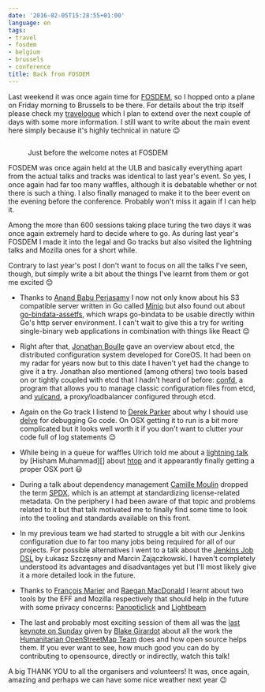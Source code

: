 ```yaml
---
date: '2016-02-05T15:28:55+01:00'
language: en
tags:
- travel
- fosdem
- belgium
- brussels
- conference
title: Back from FOSDEM
---
```


Last weekend it was once again time for [FOSDEM][], so I hopped onto a plane on
Friday morning to Brussels to be there. For details about the trip itself please
check my [travelogue][] which I plan to extend over the next couple of days with
some more information. I still want to write about the main event here simply
because it's highly technical in nature 😉

<figure>
    <img src="/media/2016/fosdem.jpg" alt="" />
    <figcaption><p>Just before the welcome notes at FOSDEM</p></figcaption>
</figure>

FOSDEM was once again held at the ULB and basically everything apart from the
actual talks and tracks was identical to last year's event. So yes, I once again
had far too many waffles, although it is debatable whether or not there is such
a thing. I also finally managed to make it to the beer event on the evening
before the conference. Probably won't miss it again if I can help it.

Among the more than 600 sessions taking place turing the two days it was once
again extremely hard to decide where to go. As during last year's FOSDEM I made
it into the legal and Go tracks but also visited the lightning talks and Mozilla
ones for a short while.

Contrary to last year's post I don't want to focus on all the talks I've seen,
though, but simply write a bit about the things I've learnt from them or got me
excited 😊

* Thanks to [Anand Babu Periasamy][] I now not only know about his S3 compatible
  server written in Go called [Minio][] but also found out about
  [go-bindata-assetfs][], which wraps go-bindata to be usable directly within
  Go's http server environment. I can't wait to give this a try for writing
  single-binary web applications in combination with things like React 😊

* Right after that, [Jonathan Boulle][] gave an overview about etcd, the
  distributed configuration system developed for CoreOS. It had been on my radar
  for years now but to this date I haven't yet had the change to give it a
  try. Jonathan also mentioned (among others) two tools based on or tightly
  coupled with etcd that I hadn't heard of before: [confd][], a program that
  allows you to manage classic configuration files from etcd, and [vulcand][], a
  proxy/loadbalancer configured through etcd.

* Again on the Go track I listend to [Derek Parker][] about why I should use
  [delve][] for debugging Go code. On OSX getting it to run is a bit more
  complicated but it looks well worth it if you don't want to clutter your code
  full of log statements 😉

* While being in a queue for waffles Ulrich told me about a
  [lightning talk][htoplt] by [Hisham Muhammad][] about [htop][] and it
  appearantly finally getting a proper OSX port 😃

* During a talk about dependency management [Camille Moulin][] dropped the term
  [SPDX][], which is an attempt at standardizing license-related metadata. On
  the periphery I had been aware of that topic and problems related to it but
  that talk motivated me to finally find some time to look into the tooling and
  standards available on this front.

* In my previous team we had started to struggle a bit with our Jenkins
  configuration due to far too many jobs being required for all of our
  projects. For possible alternatives I went to a talk about the
  [Jenkins Job DSL][] by Łukasz Szczęsny and Marcin Zajączkowski. I haven't
  completely understood its advantages and disadvantages yet but I'll most
  likely give it a more detailed look in the future.

* Thanks to [François Marier][fmarier] and [Raegan MacDonald][] I learnt about
  two tools by the EFF and Mozilla respectively that should help in the future
  with some privacy concerns: [Panopticlick][] and [Lightbeam][]

* The last and probably most exciting session of them all was the
  [last keynote on Sunday][] given by [Blake Girardot][] about all the work the
  [Humanitarian OpenStreetMap Team][hotosm] does and how open source helps
  them. If you ever want to see, how much good you can do by contributing to
  opensource, directly or indirectly, watch this talk!

A big THANK YOU to all the organisers and volunteers! It was, once again,
amazing and perhaps we can have some nice weather next year 😉

[blake girardot]: https://hotosm.org/users/blake_girardot
[raegan macdonald]: https://twitter.com/ShmaeganM
[fmarier]: https://fmarier.org/
[jonathan boulle]: https://github.com/jonboulle
[hotosm]: https://hotosm.org/
[minio]: http://minio.io/
[go-bindata-assetfs]: https://github.com/elazarl/go-bindata-assetfs
[last keynote on sunday]: https://fosdem.org/2016/schedule/event/keynote_crisis_response_through_open_mapping/
[confd]: https://github.com/kelseyhightower/confd
[vulcand]: https://github.com/vulcand/vulcand
[lightbeam]: https://www.mozilla.org/en-US/lightbeam/
[panopticlick]: https://panopticlick.eff.org/
[derek parker]: http://derkthedaring.com/
[delve]: https://github.com/derekparker/delve
[jenkins job dsl]: https://github.com/jenkinsci/job-dsl-plugin
[camille moulin]: https://fosdem.org/2016/schedule/speaker/camille_moulin/
[spdx]: http://www.spdx.org/
[htop]: http://hisham.hm/htop/
[anand babu periasamy]: http://www.unlocksmith.org/
[hisham muhammed]: http://hisham.hm/
[travelogue]: http://travelogue.h10n.me/journey/fosdem2016/
[fosdem]: https://fosdem.org/2016/
[htoplt]: https://fosdem.org/2016/schedule/event/htop/
